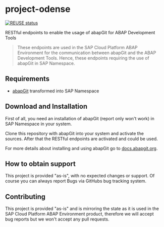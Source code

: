 # project-odense

[![REUSE status](https://api.reuse.software/badge/github.com/SAP/project-odense)](https://api.reuse.software/info/github.com/SAP/project-odense)

RESTful endpoints to enable the usage of abapGit for ABAP Development Tools

> These endpoints are used in the SAP Cloud Platform ABAP Environment for the communication between abapGit and the ABAP Development Tools. Hence, these endpoints requiring the use of abapGit in SAP Namespace.

## Requirements
* [abapGit](https://github.com/larshp/abapGit) transformed into SAP Namespace

## Download and Installation
First of all, you need an installation of abapGit (report only won't work) in SAP Namespace in your system.

Clone this repository with abapGit into your system and activate the sources.
After that the RESTful endpoints are activated and could be used.

For more details about installing and using abapGit go to [docs.abapgit.org](https://docs.abapgit.org/).

## How to obtain support
This project is provided "as-is", with no expected changes or support. Of course you can always report Bugs via GitHubs bug tracking system.

## Contributing
This project is provided "as-is" and is mirroring the state as it is used in the SAP Cloud Platform ABAP Environment product, therefore we will accept bug reports but we won't accept any pull requests.
